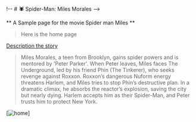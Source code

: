 !-- # 🕷️ Spider-Man: Miles Morales -->

** A Sample page for the movie Spider man Miles **

> Here is the home page

<ins>Description the story </ins>

> Miles Morales, a teen from Brooklyn, gains spider powers and is mentored by 'Peter Parker'. When Peter leaves, Miles faces The Underground, led by his friend Phin (The Tinkerer), who seeks revenge against Roxxon. Roxxon’s dangerous Nuform energy threatens Harlem, and Miles tries to stop Phin’s destructive plan. In a dramatic climax, he absorbs the reactor’s explosion, saving the city but nearly dying. Harlem accepts him as their Spider-Man, and Peter trusts him to protect New York.

[![home]('.\readme\1.png )]